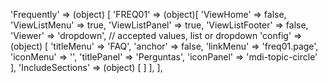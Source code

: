 <!-- IDEAL CONFIGURATION FOR THE MODEL -->

'Frequently' => (object) [
    'FREQ01' => (object)[
        'ViewHome' => false,
        'ViewListMenu' => true,
        'ViewListPanel' => true,
        'ViewListFooter' => false,
        'Viewer' => 'dropdown', // accepted values, list or dropdown
        'config' => (object) [
            'titleMenu' => 'FAQ',
            'anchor' =>  false,
            'linkMenu' => 'freq01.page',
            'iconMenu' => '',
            'titlePanel' => 'Perguntas',
            'iconPanel' => 'mdi-topic-circle'
        ],
        'IncludeSections' => (object) [
        ]
    ],
],
